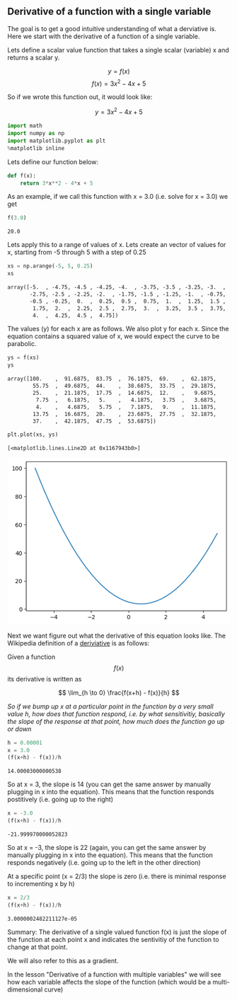 ## Derivative of a function with a single variable

The goal is to get a good intuitive understanding of what a derviative is. Here we start with the derivative of a function of a single variable.

Lets define a scalar value function that takes a single scalar (variable) x and returns a scalar y.

$$
y = f(x)
$$
$$
f(x) = 3x^2 - 4x + 5
$$

So if we wrote this function out, it would look like:

$$
y = 3x^2 - 4x + 5
$$


```python
import math
import numpy as np
import matplotlib.pyplot as plt
%matplotlib inline
```

Lets define our function below:


```python
def f(x):
    return 3*x**2 - 4*x + 5
```

As an example, if we call this function with x = 3.0 (i.e. solve for x = 3.0) we get


```python
f(3.0)
```




    20.0



Lets apply this to a range of values of x. 
Lets create an vector of values for x, starting from -5 through 5 with a step of 0.25


```python
xs = np.arange(-5, 5, 0.25)
xs
```




    array([-5.  , -4.75, -4.5 , -4.25, -4.  , -3.75, -3.5 , -3.25, -3.  ,
           -2.75, -2.5 , -2.25, -2.  , -1.75, -1.5 , -1.25, -1.  , -0.75,
           -0.5 , -0.25,  0.  ,  0.25,  0.5 ,  0.75,  1.  ,  1.25,  1.5 ,
            1.75,  2.  ,  2.25,  2.5 ,  2.75,  3.  ,  3.25,  3.5 ,  3.75,
            4.  ,  4.25,  4.5 ,  4.75])



The values (y) for each x are as follows.  We also plot y for each x. Since the equation contains a squared value of x, we would expect the curve to be parabolic.


```python
ys = f(xs)
ys
```




    array([100.    ,  91.6875,  83.75  ,  76.1875,  69.    ,  62.1875,
            55.75  ,  49.6875,  44.    ,  38.6875,  33.75  ,  29.1875,
            25.    ,  21.1875,  17.75  ,  14.6875,  12.    ,   9.6875,
             7.75  ,   6.1875,   5.    ,   4.1875,   3.75  ,   3.6875,
             4.    ,   4.6875,   5.75  ,   7.1875,   9.    ,  11.1875,
            13.75  ,  16.6875,  20.    ,  23.6875,  27.75  ,  32.1875,
            37.    ,  42.1875,  47.75  ,  53.6875])




```python
plt.plot(xs, ys)
```




    [<matplotlib.lines.Line2D at 0x1167943b0>]




    
![png](derivative-single-var_files/derivative-single-var_10_1.png)
    


Next we want figure out what the derivative of this equation looks like.  The Wikipedia definition of a [deriviative](https://en.wikipedia.org/wiki/Derivative) is as follows:

Given a function $$f(x)$$ its derivative is written as

$$
\lim_{h \to 0} \frac{f(x+h) - f(x)}{h}
$$

_So if we bump up x at a particular point in the function by a very small value h, how does that function respond, i.e. by what sensitivitiy, basically the slope of the response at that point, how much does the function go up or down_




```python
h = 0.00001
x = 3.0
(f(x+h) - f(x))/h
```




    14.00003000000538



So at x = 3, the slope is 14 (you can get the same answer by manually plugging in x into the equation).  This means that the function responds postitively (i.e. going up to the right) 


```python
x = -3.0
(f(x+h) - f(x))/h
```




    -21.999970000052823



So at x = -3, the slope is 22 (again, you can get the same answer by manually plugging in x into the equation).  This means that the function responds negatively (i.e. going up to the left in the other direction) 

At a specific point (x = 2/3) the slope is zero (i.e. there is minimal response to incrementing x by h)


```python
x = 2/3
(f(x+h) - f(x))/h
```




    3.0000002482211127e-05



Summary: The derivative of a single valued function f(x) is just the slope of the function at each point x and indicates the sentivitiy of the function to change at that point. 

We will also refer to this as a gradient.

In the lesson "Derivative of a function with multiple variables" we will see how each variable affects the slope of the function (which would be a multi-dimensional curve)
